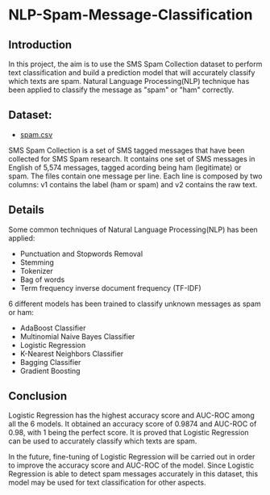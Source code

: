 # NLP-Spam-Message-Classification

## Introduction
In this project, the aim is to use the SMS Spam Collection dataset to perform text classification and build a prediction model that will accurately classify which texts are spam. Natural Language Processing(NLP) technique has been applied to classify the message as "spam" or "ham" correctly.

## Dataset:
- [spam.csv](https://www.kaggle.com/uciml/sms-spam-collection-dataset)

SMS Spam Collection is a set of SMS tagged messages that have been collected for SMS Spam research. It contains one set of SMS messages in English of 5,574 messages, tagged acording being ham (legitimate) or spam. The files contain one message per line. Each line is composed by two columns: v1 contains the label (ham or spam) and v2 contains the raw text.

## Details
Some common techniques of Natural Language Processing(NLP) has been applied:

- Punctuation and Stopwords Removal
- Stemming
- Tokenizer
- Bag of words
- Term frequency inverse document frequency (TF-IDF)

6 different models has been trained to classify unknown messages as spam or ham:

- AdaBoost Classifier
- Multinomial Naive Bayes Classifier
- Logistic Regression
- K-Nearest Neighbors Classifier
- Bagging Classifier
- Gradient Boosting

## Conclusion
Logistic Regression has the highest accuracy score and AUC-ROC among all the 6 models. It obtained an accuracy score of 0.9874 and AUC-ROC of 0.98, with 1 being the perfect score. It is proved that Logistic Regression can be used to accurately classify which texts are spam.

In the future, fine-tuning of Logistic Regression will be carried out in order to improve the accuracy score and AUC-ROC of the model. Since Logistic Regression is able to detect spam messages accurately in this dataset, this model may be used for text classification for other aspects.
